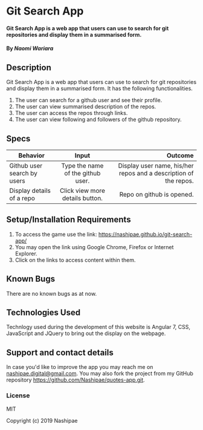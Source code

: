 # Git Search App

#### Git Search App is a web app that users can use to search for git repositories and display them in a summarised form.

#### By *Naomi Wariara*

## Description

Git Search App is a web app that users can use to search for git repositories and display them in a summarised form. It has the following functionalities.
1. The user can search for a github user and see their profile.
2. The user can view summarised description of the repos.
3. The user can access the repos through links.
4. The user can view following and followers of the github repository.


## Specs
| Behavior        | Input           | Outcome  |
| ------------- |:-------------:| -----:|
| Github user search by users | Type the name of the github user. | Display user name, his/her repos and a description of the repos.  |
| Display details of a repo | Click view more details button.  | Repo on github is opened. |


## Setup/Installation Requirements

1. To access the game use the link: https://nashipae.github.io/git-search-app/
2. You may open the link using Google Chrome, Firefox or Internet Explorer.
3. Click on the links to access content within them.

## Known Bugs
There are no known bugs as at now.

## Technologies Used
 Technlogy used during the development of this website is  Angular 7, CSS, JavaScript and JQuery to bring out the display on the webpage.

## Support and contact details
In case you'd like to improve the app you may reach me on nashipae.digital@gmail.com. You may also fork the project from my GitHub repository https://github.com/Nashipae/quotes-app.git.

### License
MIT

Copyright (c) 2019 Nashipae
